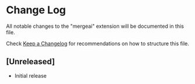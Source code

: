 # Change Log

All notable changes to the "mergeai" extension will be documented in this file.

Check [Keep a Changelog](http://keepachangelog.com/) for recommendations on how to structure this file.

## [Unreleased]

- Initial release